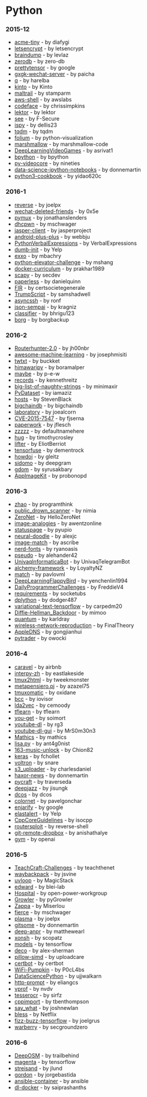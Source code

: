 # Python


### 2015-12
- [acme-tiny](https://github.com/diafygi/acme-tiny) - by diafygi
- [letsencrypt](https://github.com/letsencrypt/letsencrypt) - by letsencrypt
- [braindump](https://github.com/levlaz/braindump) - by levlaz
- [zerodb](https://github.com/zero-db/zerodb) - by zero-db
- [prettytensor](https://github.com/google/prettytensor) - by google
- [gxgk-wechat-server](https://github.com/paicha/gxgk-wechat-server) - by paicha
- [q](https://github.com/harelba/q) - by harelba
- [kinto](https://github.com/Kinto/kinto) - by Kinto
- [maltrail](https://github.com/stamparm/maltrail) - by stamparm
- [aws-shell](https://github.com/awslabs/aws-shell) - by awslabs
- [codeface](https://github.com/chrissimpkins/codeface) - by chrissimpkins
- [lektor](https://github.com/lektor/lektor) - by lektor
- [see](https://github.com/F-Secure/see) - by F-Secure
- [ispy](https://github.com/dellis23/ispy) - by dellis23
- [tqdm](https://github.com/tqdm/tqdm) - by tqdm
- [folium](https://github.com/python-visualization/folium) - by python-visualization
- [marshmallow](https://github.com/marshmallow-code/marshmallow) - by marshmallow-code
- [DeepLearningVideoGames](https://github.com/asrivat1/DeepLearningVideoGames) - by asrivat1
- [bpython](https://github.com/bpython/bpython) - by bpython
- [py-videocore](https://github.com/nineties/py-videocore) - by nineties
- [data-science-ipython-notebooks](https://github.com/donnemartin/data-science-ipython-notebooks) - by donnemartin
- [python3-cookbook](https://github.com/yidao620c/python3-cookbook) - by yidao620c

### 2016-1
- [reverse](https://github.com/joelpx/reverse) - by joelpx
- [wechat-deleted-friends](https://github.com/0x5e/wechat-deleted-friends) - by 0x5e
- [pymux](https://github.com/jonathanslenders/pymux) - by jonathanslenders
- [dhcpwn](https://github.com/mschwager/dhcpwn) - by mschwager
- [jasper-client](https://github.com/jasperproject/jasper-client) - by jasperproject
- [android-plus-plus](https://github.com/webbju/android-plus-plus) - by webbju
- [PythonVerbalExpressions](https://github.com/VerbalExpressions/PythonVerbalExpressions) - by VerbalExpressions
- [dumb-init](https://github.com/Yelp/dumb-init) - by Yelp
- [exxo](https://github.com/mbachry/exxo) - by mbachry
- [python-elevator-challenge](https://github.com/mshang/python-elevator-challenge) - by mshang
- [docker-curriculum](https://github.com/prakhar1989/docker-curriculum) - by prakhar1989
- [scapy](https://github.com/secdev/scapy) - by secdev
- [paperless](https://github.com/danielquinn/paperless) - by danielquinn
- [FIR](https://github.com/certsocietegenerale/FIR) - by certsocietegenerale
- [TrumpScript](https://github.com/samshadwell/TrumpScript) - by samshadwell
- [asyncssh](https://github.com/ronf/asyncssh) - by ronf
- [json-sempai](https://github.com/kragniz/json-sempai) - by kragniz
- [classifier](https://github.com/bhrigu123/classifier) - by bhrigu123
- [borg](https://github.com/borgbackup/borg) - by borgbackup

### 2016-2
- [Routerhunter-2.0](https://github.com/jh00nbr/Routerhunter-2.0) - by jh00nbr
- [awesome-machine-learning](https://github.com/josephmisiti/awesome-machine-learning) - by josephmisiti
- [twtxt](https://github.com/buckket/twtxt) - by buckket
- [himawaripy](https://github.com/boramalper/himawaripy) - by boramalper
- [maybe](https://github.com/p-e-w/maybe) - by p-e-w
- [records](https://github.com/kennethreitz/records) - by kennethreitz
- [big-list-of-naughty-strings](https://github.com/minimaxir/big-list-of-naughty-strings) - by minimaxir
- [PyDataset](https://github.com/iamaziz/PyDataset) - by iamaziz
- [hosts](https://github.com/StevenBlack/hosts) - by StevenBlack
- [bigchaindb](https://github.com/bigchaindb/bigchaindb) - by bigchaindb
- [laboratory](https://github.com/joealcorn/laboratory) - by joealcorn
- [CVE-2015-7547](https://github.com/fjserna/CVE-2015-7547) - by fjserna
- [paperwork](https://github.com/jflesch/paperwork) - by jflesch
- [zzzzz](https://github.com/defaultnamehere/zzzzz) - by defaultnamehere
- [hug](https://github.com/timothycrosley/hug) - by timothycrosley
- [lifter](https://github.com/EliotBerriot/lifter) - by EliotBerriot
- [tensorfuse](https://github.com/dementrock/tensorfuse) - by dementrock
- [howdoi](https://github.com/gleitz/howdoi) - by gleitz
- [sidomo](https://github.com/deepgram/sidomo) - by deepgram
- [gdom](https://github.com/syrusakbary/gdom) - by syrusakbary
- [AppImageKit](https://github.com/probonopd/AppImageKit) - by probonopd

### 2016-3
- [zhao](https://github.com/programthink/zhao) - by programthink
- [public_drown_scanner](https://github.com/nimia/public_drown_scanner) - by nimia
- [ZeroNet](https://github.com/HelloZeroNet/ZeroNet) - by HelloZeroNet
- [image-analogies](https://github.com/awentzonline/image-analogies) - by awentzonline
- [statuspage](https://github.com/pyupio/statuspage) - by pyupio
- [neural-doodle](https://github.com/alexjc/neural-doodle) - by alexjc
- [image-match](https://github.com/ascribe/image-match) - by ascribe
- [nerd-fonts](https://github.com/ryanoasis/nerd-fonts) - by ryanoasis
- [pseudo](https://github.com/alehander42/pseudo) - by alehander42
- [UnivaqInformaticaBot](https://github.com/UnivaqTelegramBot/UnivaqInformaticaBot) - by UnivaqTelegramBot
- [alchemy-framework](https://github.com/LoyaltyNZ/alchemy-framework) - by LoyaltyNZ
- [match](https://github.com/pavlovml/match) - by pavlovml
- [DeepLearningFlappyBird](https://github.com/yenchenlin1994/DeepLearningFlappyBird) - by yenchenlin1994
- [DailyProgrammerChallenges](https://github.com/FreddieV4/DailyProgrammerChallenges) - by FreddieV4
- [requirements](https://github.com/socketubs/requirements) - by socketubs
- [dplython](https://github.com/dodger487/dplython) - by dodger487
- [variational-text-tensorflow](https://github.com/carpedm20/variational-text-tensorflow) - by carpedm20
- [Diffie-Hellman_Backdoor](https://github.com/mimoo/Diffie-Hellman_Backdoor) - by mimoo
- [quantum](https://github.com/karldray/quantum) - by karldray
- [wireless-network-reproduction](https://github.com/FinalTheory/wireless-network-reproduction) - by FinalTheory
- [AppleDNS](https://github.com/gongjianhui/AppleDNS) - by gongjianhui
- [pytrader](https://github.com/owocki/pytrader) - by owocki

### 2016-4
- [caravel](https://github.com/airbnb/caravel) - by airbnb
- [interpy-zh](https://github.com/eastlakeside/interpy-zh) - by eastlakeside
- [tmux2html](https://github.com/tweekmonster/tmux2html) - by tweekmonster
- [metapensiero.pj](https://github.com/azazel75/metapensiero.pj) - by azazel75
- [tmuxomatic](https://github.com/oxidane/tmuxomatic) - by oxidane
- [bcc](https://github.com/iovisor/bcc) - by iovisor
- [lda2vec](https://github.com/cemoody/lda2vec) - by cemoody
- [tflearn](https://github.com/tflearn/tflearn) - by tflearn
- [you-get](https://github.com/soimort/you-get) - by soimort
- [youtube-dl](https://github.com/rg3/youtube-dl) - by rg3
- [youtube-dl-gui](https://github.com/MrS0m30n3/youtube-dl-gui) - by MrS0m30n3
- [Mathics](https://github.com/mathics/Mathics) - by mathics
- [lisa.py](https://github.com/ant4g0nist/lisa.py) - by ant4g0nist
- [163-music-unlock](https://github.com/Chion82/163-music-unlock) - by Chion82
- [keras](https://github.com/fchollet/keras) - by fchollet
- [voltron](https://github.com/snare/voltron) - by snare
- [s3_uploader](https://github.com/charlesdaniel/s3_uploader) - by charlesdaniel
- [haxor-news](https://github.com/donnemartin/haxor-news) - by donnemartin
- [pycraft](https://github.com/traverseda/pycraft) - by traverseda
- [deepjazz](https://github.com/jisungk/deepjazz) - by jisungk
- [dcos](https://github.com/dcos/dcos) - by dcos
- [colornet](https://github.com/pavelgonchar/colornet) - by pavelgonchar
- [enjarify](https://github.com/google/enjarify) - by google
- [elastalert](https://github.com/Yelp/elastalert) - by Yelp
- [CppCoreGuidelines](https://github.com/isocpp/CppCoreGuidelines) - by isocpp
- [routersploit](https://github.com/reverse-shell/routersploit) - by reverse-shell
- [git-remote-dropbox](https://github.com/anishathalye/git-remote-dropbox) - by anishathalye
- [gym](https://github.com/openai/gym) - by openai

### 2016-5
- [TeachCraft-Challenges](https://github.com/teachthenet/TeachCraft-Challenges) - by teachthenet
- [waybackpack](https://github.com/jsvine/waybackpack) - by jsvine
- [uvloop](https://github.com/MagicStack/uvloop) - by MagicStack
- [edward](https://github.com/blei-lab/edward) - by blei-lab
- [Hospital](https://github.com/open-power-workgroup/Hospital) - by open-power-workgroup
- [Growler](https://github.com/pyGrowler/Growler) - by pyGrowler
- [Zappa](https://github.com/Miserlou/Zappa) - by Miserlou
- [fierce](https://github.com/mschwager/fierce) - by mschwager
- [plasma](https://github.com/joelpx/plasma) - by joelpx
- [gitsome](https://github.com/donnemartin/gitsome) - by donnemartin
- [deep-anpr](https://github.com/matthewearl/deep-anpr) - by matthewearl
- [xonsh](https://github.com/scopatz/xonsh) - by scopatz
- [models](https://github.com/tensorflow/models) - by tensorflow
- [deco](https://github.com/alex-sherman/deco) - by alex-sherman
- [pillow-simd](https://github.com/uploadcare/pillow-simd) - by uploadcare
- [certbot](https://github.com/certbot/certbot) - by certbot
- [WiFi-Pumpkin](https://github.com/P0cL4bs/WiFi-Pumpkin) - by P0cL4bs
- [DataSciencePython](https://github.com/ujjwalkarn/DataSciencePython) - by ujjwalkarn
- [http-prompt](https://github.com/eliangcs/http-prompt) - by eliangcs
- [vprof](https://github.com/nvdv/vprof) - by nvdv
- [tesserocr](https://github.com/sirfz/tesserocr) - by sirfz
- [cppimport](https://github.com/tbenthompson/cppimport) - by tbenthompson
- [say_what](https://github.com/joshnewlan/say_what) - by joshnewlan
- [bless](https://github.com/Netflix/bless) - by Netflix
- [fizz-buzz-tensorflow](https://github.com/joelgrus/fizz-buzz-tensorflow) - by joelgrus
- [warberry](https://github.com/secgroundzero/warberry) - by secgroundzero

### 2016-6
- [DeepOSM](https://github.com/trailbehind/DeepOSM) - by trailbehind
- [magenta](https://github.com/tensorflow/magenta) - by tensorflow
- [streisand](https://github.com/jlund/streisand) - by jlund
- [gordon](https://github.com/jorgebastida/gordon) - by jorgebastida
- [ansible-container](https://github.com/ansible/ansible-container) - by ansible
- [dl-docker](https://github.com/saiprashanths/dl-docker) - by saiprashanths
